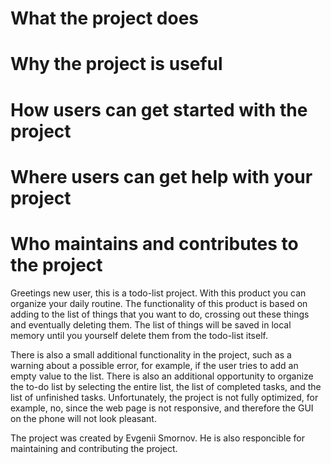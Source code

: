# What the project does
# Why the project is useful
# How users can get started with the project
# Where users can get help with your project
# Who maintains and contributes to the project

Greetings new user, this is a todo-list project. With this product you can organize your daily routine. The functionality of this product is based on adding to the list of things that you want to do, crossing out these things and eventually deleting them. The list of things will be saved in local memory until you yourself delete them from the todo-list itself. 

There is also a small additional functionality in the project, such as a warning about a possible error, for example, if the user tries to add an empty value to the list. There is also an additional opportunity to organize the to-do list by selecting the entire list, the list of completed tasks, and the list of unfinished tasks. Unfortunately, the project is not fully optimized, for example, no, since the web page is not responsive, and therefore the GUI on the phone will not look pleasant.

The project was created by Evgenii Smornov. He is also responcible for maintaining and contributing the project. 

